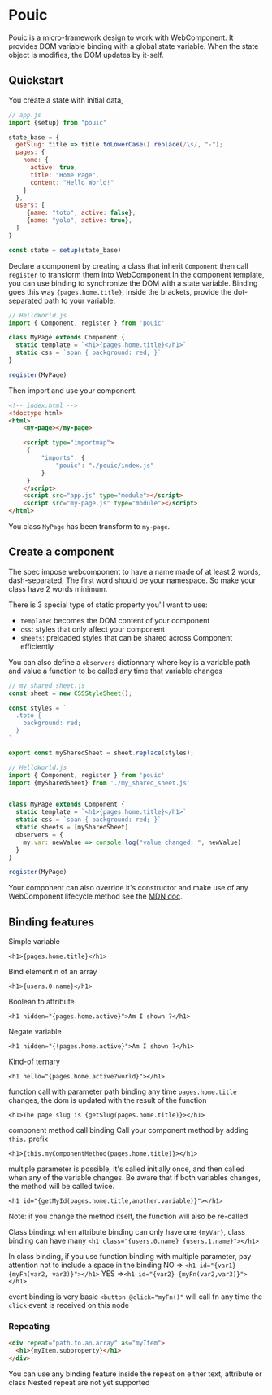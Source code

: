 # Pouic

Pouic is a micro-framework design to work with WebComponent. It provides DOM variable binding with a global state variable. When the state object is modifies, the DOM updates by it-self.

## Quickstart

You create a state with initial data,
``` js
// app.js
import {setup} from "pouic"

state_base = {
  getSlug: title => title.toLowerCase().replace(/\s/, "-");
  pages: {
    home: {
      active: true,
      title: "Home Page",
      content: "Hello World!"
    }
  },
  users: [
     {name: "toto", active: false},
     {name: "yolo", active: true},
  ]
}

const state = setup(state_base)
```

Declare a component by creating a class that inherit `Component` then call `register` to transform them into WebComponent
In the component template, you can use binding to synchronize the DOM with a state variable. Binding goes this way `{pages.home.title}`, inside the brackets, provide the dot-separated path to your variable.

``` js
// HelloWorld.js
import { Component, register } from 'pouic'

class MyPage extends Component {
  static template = `<h1>{pages.home.title}</h1>`
  static css = `span { background: red; }`
}

register(MyPage)
```

Then import and use your component.

``` html
<!-- index.html -->
<!doctype html>
<html>
    <my-page></my-page>

    <script type="importmap">
     {
         "imports": {
             "pouic": "./pouic/index.js"
         }
     }
    </script>
    <script src="app.js" type="module"></script>
    <script src="my-page.js" type="module"></script>
</html>
```

You class `MyPage` has been transform to `my-page`.

## Create a component

The spec impose webcomponent to have a name made of at least 2 words, dash-separated; The first word should be your namespace. So make your class have 2 words minimum.

There is 3 special type of static property you'll want to use:
- `template`: becomes the DOM content of your component
- `css`: styles that only affect your component
- `sheets`: preloaded styles that can be shared across Component efficiently

You can also define a `observers` dictionnary where key is a variable path and value a function to be called any time that variable changes

``` js
// my_shared_sheet.js
const sheet = new CSSStyleSheet();

const styles = `
  .toto {
    background: red;
  }
`

export const mySharedSheet = sheet.replace(styles);
```

``` js
// HelloWorld.js
import { Component, register } from 'pouic'
import {mySharedSheet} from './my_shared_sheet.js'


class MyPage extends Component {
  static template = `<h1>{pages.home.title}</h1>`
  static css = `span { background: red; }`
  static sheets = [mySharedSheet]
  observers = {
	my.var: newValue => console.log("value changed: ", newValue)
  }
}

register(MyPage)
```

Your component can also override it's constructor and make use of any WebComponent lifecycle method see the [MDN doc](https://developer.mozilla.org/en-US/docs/Web/API/Web_components/Using_custom_elements#using_the_lifecycle_callbacks).

## Binding features

Simple variable

`<h1>{pages.home.title}</h1>`

Bind element n of an array

`<h1>{users.0.name}</h1>`

Boolean to attribute

`<h1 hidden="{pages.home.active}">Am I shown ?</h1>`

Negate variable

`<h1 hidden="{!pages.home.active}">Am I shown ?</h1>`

Kind-of ternary

`<h1 hello="{pages.home.active?world}"></h1>`

function call with parameter path binding
any time `pages.home.title` changes, the dom is updated with the result of the function

`<h1>The page slug is {getSlug(pages.home.title)}></h1>`

component method call binding
Call your component method by adding `this.` prefix

`<h1>{this.myComponentMethod(pages.home.title)}></h1>`

multiple parameter is possible, it's called initially once, and then called when any of the variable changes. Be aware that if both variables changes, the method will be called twice.

`<h1 id="{getMyId(pages.home.title,another.variable)}"></h1>`

Note: if you change the method itself, the function will also be re-called

Class binding: when attribute binding can only have one `{myVar}`, class binding can have many
`<h1 class="{users.0.name} {users.1.name}"></h1>`

In class binding, if you use function binding with multiple parameter, pay attention not to include a space in the binding
NO => `<h1 id="{var1} {myFn(var2, var3)}"></h1>`
YES =>`<h1 id="{var2} {myFn(var2,var3)}"></h1>`

event binding is very basic
`<button @click="myFn()"`
will call fn any time the `click` event is received on this node


### Repeating

``` html
<div repeat="path.to.an.array" as="myItem">
  <h1>{myItem.subproperty}</h1>
</div>
```
You can use any binding feature inside the repeat on either text, attribute or class
Nested repeat are not yet supported
